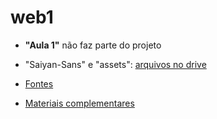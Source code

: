 # web1

- <b>"Aula 1"</b> não faz parte do projeto

- "Saiyan-Sans" e "assets": <a href="https://drive.google.com/drive/folders/107FfimG3iOhT-QzT1Y6ZcbMmSWscGw7C?usp=sharing" target="_blank">
arquivos no drive </a>

- <a href="https://fonts.google.com/" target="_blank"> Fontes </a>

- <a href="https://www.notion.so/Desenvolvimento-Web-I-ce90e577782541be943c8aa4fdbd7000" target="_blank"> Materiais complementares </a>
